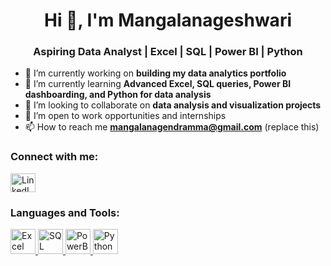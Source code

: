 <h1 align="center">Hi 👋, I'm Mangalanageshwari</h1>
<h3 align="center">Aspiring Data Analyst | Excel | SQL | Power BI | Python</h3>

- 🔭 I’m currently working on **building my data analytics portfolio**
- 🌱 I’m currently learning **Advanced Excel, SQL queries, Power BI dashboarding, and Python for data analysis**
- 👯 I’m looking to collaborate on **data analysis and visualization projects**
- 🤝 I’m open to work opportunities and internships
- 📫 How to reach me **mangalanagendramma@gmail.com** (replace this)

<h3 align="left">Connect with me:</h3>
<p align="left">
<a href="https://www.linkedin.com/in/Mangalanageshwari/" target="blank"><img align="center" src="https://cdn.jsdelivr.net/gh/devicons/devicon/icons/linkedin/linkedin-original.svg" alt="LinkedIn" height="30" width="40" /></a>
</p>

<h3 align="left">Languages and Tools:</h3>
<p align="left">
  <a href="https://www.microsoft.com/en-us/microsoft-365/excel" target="_blank"> <img src="https://img.icons8.com/color/48/000000/microsoft-excel-2019--v1.png" alt="Excel" width="40" height="40"/> </a>
  <a href="https://www.mysql.com/" target="_blank"> <img src="https://img.icons8.com/ios-filled/50/000000/mysql-logo.png" alt="SQL" width="40" height="40"/> </a>
  <a href="https://powerbi.microsoft.com/" target="_blank"> <img src="https://img.icons8.com/color/48/000000/power-bi.png" alt="PowerBI" width="40" height="40"/> </a>
  <a href="https://www.python.org/" target="_blank"> <img src="https://img.icons8.com/color/48/000000/python--v1.png" alt="Python" width="40" height="40"/> </a>
</p>

